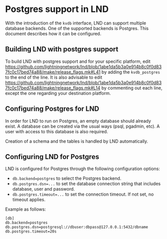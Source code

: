 # Postgres support in LND

With the introduction of the `kvdb` interface, LND can support multiple database
backends. One of the supported backends is Postgres. This document
describes how it can be configured.

## Building LND with postgres support

To build LND with postgres support and for your specific platform, edit https://github.com/lightningnetwork/lnd/blob/1abe1da5b3a0e914b8c0f0d837fc0c17bed74a88/make/release_flags.mk#L41 by adding the `kvdb_postgres` to the end of the line.
It is also advisable to edit https://github.com/lightningnetwork/lnd/blob/1abe1da5b3a0e914b8c0f0d837fc0c17bed74a88/make/release_flags.mk#L14 by commenting out each line, except the one regarding your destination platform.

## Configuring Postgres for LND

In order for LND to run on Postgres, an empty database should already exist. A
database can be created via the usual ways (psql, pgadmin, etc). A user with
access to this database is also required.

Creation of a schema and the tables is handled by LND automatically.

## Configuring LND for Postgres

LND is configured for Postgres through the following configuration options:

* `db.backend=postgres` to select the Postgres backend.
* `db.postgres.dsn=...` to set the database connection string that includes
  database, user and password.
* `db.postgres.timeout=...` to set the connection timeout. If not set, no
  timeout applies.

Example as follows:
```
[db]
db.backend=postgres
db.postgres.dsn=postgresql://dbuser:dbpass@127.0.0.1:5432/dbname
db.postgres.timeout=20s
```
